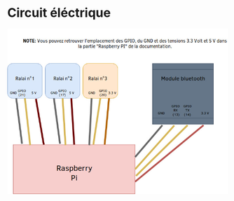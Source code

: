 # Circuit éléctrique

![Impl&#xE9;mentation th&#xE9;orique du circuit ](../.gitbook/assets/schema.jpg)